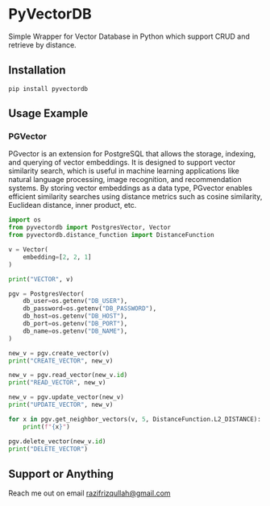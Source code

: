 # PyVectorDB

Simple Wrapper for Vector Database in Python which support CRUD and retrieve by distance.

## Installation 

    pip install pyvectordb

## Usage Example

### PGVector

PGvector is an extension for PostgreSQL that allows the storage, indexing, and querying of vector embeddings. It is designed to support vector similarity search, which is useful in machine learning applications like natural language processing, image recognition, and recommendation systems. By storing vector embeddings as a data type, PGvector enables efficient similarity searches using distance metrics such as cosine similarity, Euclidean distance, inner product, etc.

```py
import os
from pyvectordb import PostgresVector, Vector
from pyvectordb.distance_function import DistanceFunction

v = Vector(
    embedding=[2, 2, 1]
)

print("VECTOR", v)

pgv = PostgresVector(
    db_user=os.getenv("DB_USER"),
    db_password=os.getenv("DB_PASSWORD"),
    db_host=os.getenv("DB_HOST"),
    db_port=os.getenv("DB_PORT"),
    db_name=os.getenv("DB_NAME"),
)

new_v = pgv.create_vector(v)
print("CREATE_VECTOR", new_v)

new_v = pgv.read_vector(new_v.id)
print("READ_VECTOR", new_v)

new_v = pgv.update_vector(new_v)
print("UPDATE_VECTOR", new_v)

for x in pgv.get_neighbor_vectors(v, 5, DistanceFunction.L2_DISTANCE):
    print(f"{x}")

pgv.delete_vector(new_v.id)
print("DELETE_VECTOR")
```

## Support or Anything

Reach me out on email razifrizqullah@gmail.com